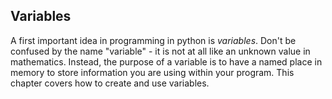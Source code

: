 ## Variables

A first important idea in programming in python is *variables*. Don't be confused by the name "variable" - it is not at all like an unknown value in mathematics. Instead, the purpose of a variable is to have a named place in memory to store information you are using within your program. This chapter covers how to create and use variables.